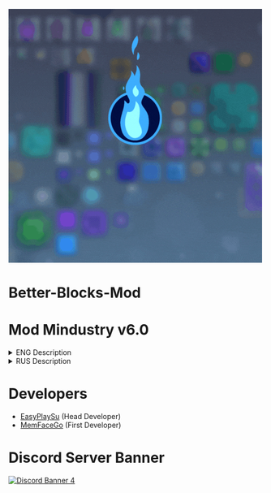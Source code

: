 ![Logo](sprites/ReadMe/Logo.gif)

# Better-Blocks-Mod
# Mod Mindustry v6.0
<details> 
  <summary>ENG Description</summary>
Better-Blocks-Mod: This mod adds more blocks, materials and enemies (In development).

The mod is developed specifically for EasyPlay.su

For all questions, write to Discord: https://ds.easyplay.su/
![Discord Shield](https://discordapp.com/api/guilds/658670734222163989/widget.png?style=shield)

Also, everyone can contribute to the development of the mod!
This mod will operate on our server.
The server connection addresses are on the Discord: https://ds.easyplay.su/

Some sprites are present from other modifications
Since I can’t find the authors myself, send me links to repositories in Discord and I will indicate them.
</details>

<details> 
  <summary>RUS Description</summary>
Better-Blocks-Mod: Этот мод добавляет больше блоков, материалов и врагов(В разаработке).

Мод разрабатывается специально для EasyPlay.su

По всем вопросам пишите в Discord: https://ds.easyplay.su/
![Discord Shield](https://discordapp.com/api/guilds/658670734222163989/widget.png?style=shield)

Так же все желающие могут внести вклад в развитие мода!
Этот мод будет действовать у нас на сервере.
Адреса подключения к серверам находятся в Discord: https://ds.easyplay.su/

Некоторые спрайты присутствуют с других модификаций
Поскольку авторов я найти сам не могу, то присылайте мне в Discord ссылки на репозитории и я их укажу.
</details>


# Developers

- [EasyPlaySu](https://github.com/EasyPlaySu) (Head Developer)
- [MemFaceGo](https://github.com/MemFaceGo) (First Developer)


# Discord Server Banner

<a href="https://ds.easyplay.su/"><img src="https://discordapp.com/api/guilds/658670734222163989/widget.png?style=banner4" alt="Discord Banner 4"/></a>


